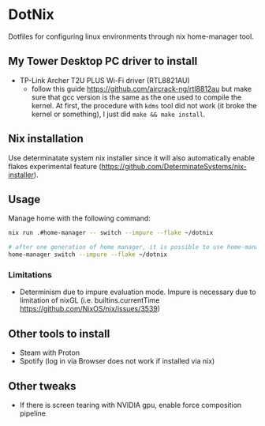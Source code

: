 # DotNix

Dotfiles for configuring linux environments through nix home-manager tool.

## My Tower Desktop PC driver to install

 - TP-Link Archer T2U PLUS Wi-Fi driver (RTL8821AU)
   - follow this guide https://github.com/aircrack-ng/rtl8812au but make sure that gcc version is the same as the one used to compile the kernel. At first, the procedure with `kdms` tool did not work (it broke the kernel or something), I just did `make && make install`.

## Nix installation

Use determinatate system nix installer since it will also automatically enable flakes experimental feature (https://github.com/DeterminateSystems/nix-installer).

## Usage

Manage home with the following command:

```sh
nix run .#home-manager -- switch --impure --flake ~/dotnix

# after one generation of home manager, it is possible to use home-manager directly
home-manager switch --impure --flake ~/dotnix
```

### Limitations

- Determinism due to impure evaluation mode. Impure is necessary due to limitation of nixGL (i.e. builtins.currentTime https://github.com/NixOS/nix/issues/3539)

## Other tools to install

- Steam with Proton
- Spotify (log in via Browser does not work if installed via nix)

## Other tweaks

- If there is screen tearing with NVIDIA gpu, enable force composition pipeline
